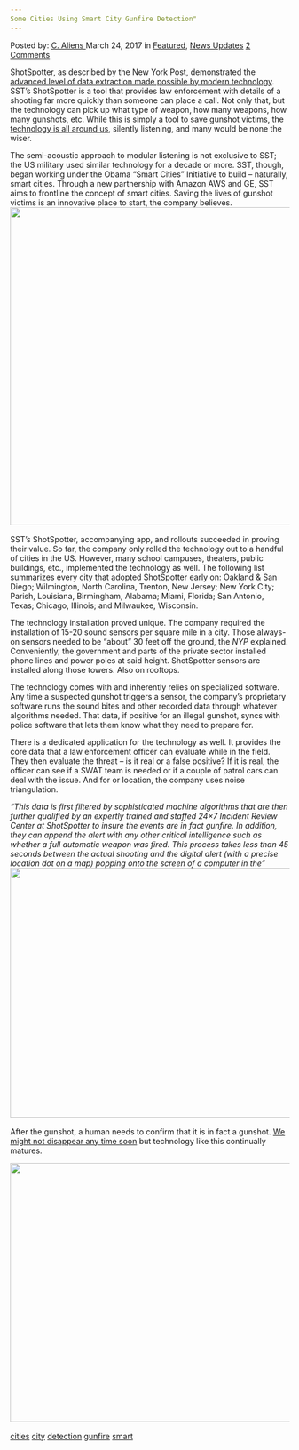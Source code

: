 ```yaml
---
Some Cities Using Smart City Gunfire Detection"
---
```

<article class="post-listing post-18767 post type-post status-publish format-standard has-post-thumbnail hentry 
 tag-cities tag-city tag-detection tag-gunfire tag-smart">
<div class="post-inner">
<span>Posted by: <a href="https://www.deepdotweb.com/author/caliens/" title="">C. Aliens </a></span>
<span>March 24, 2017</span>
<span>in <a href="https://www.deepdotweb.com/category/deepdot-news/" rel="category tag">Featured</a>, <a href="https://www.deepdotweb.com/category/news-updates/" rel="category tag">News Updates</a></span>
<span><a href="https://www.deepdotweb.com/2017/03/24/cities-using-smart-city-gunfire-detection/#comments">2 Comments</a></span>


<p><a id="post-18767-_gjdgxs"></a> ShotSpotter, as described by the New York Post, demonstrated the <a href="http://nypost.com/2017/03/06/all-knowing-surveillance-system-detects-gunfire-all-across-america/">advanced level of data extraction made possible by modern technology</a>. SST&#8217;s ShotSpotter is a tool that provides law enforcement with details of a shooting far more quickly than someone can place a call. Not only that, but the technology can pick up what type of weapon, how many weapons, how many gunshots, etc. While this is simply a tool to save gunshot victims, the <a href="https://www.deepdotweb.com/tag/privacy/">technology is all around us</a>, silently listening, and many would be none the wiser.</p>
<p>The semi-acoustic approach to modular listening is not exclusive to SST; the US military used similar technology for a decade or more. SST, though, began working under the Obama “Smart Cities” Initiative to build – naturally, smart cities. Through a new partnership with Amazon AWS and GE, SST aims to frontline the concept of smart cities. Saving the lives of gunshot victims is an innovative place to start, the company believes. <img class="wp-image-18779 aligncenter" src="/imgs/2017/03/word-image-15.jpeg" width="851" height="572" srcset="/imgs/2017/03/word-image-15.jpeg 1199w, /imgs/2017/03/word-image-15-300x202.jpeg 300w, /imgs/2017/03/word-image-15-1024x688.jpeg 1024w, /imgs/2017/03/word-image-15-290x195.jpeg 290w" sizes="(max-width: 851px) 100vw, 851px"/></p>
<p>SST&#8217;s ShotSpotter, accompanying app, and rollouts succeeded in proving their value. So far, the company only rolled the technology out to a handful of cities in the US. However, many school campuses, theaters, public buildings, etc., implemented the technology as well. The following list summarizes every city that adopted ShotSpotter early on: Oakland &amp; San Diego; Wilmington, North Carolina, Trenton, New Jersey; New York City; Parish, Louisiana, Birmingham, Alabama; Miami, Florida; San Antonio, Texas; Chicago, Illinois; and Milwaukee, Wisconsin.</p>
<p>The technology installation proved unique. The company required the installation of 15-20 sound sensors per square mile in a city. Those always-on sensors needed to be “about” 30 feet off the ground, the <em>NYP</em> explained. Conveniently, the government and parts of the private sector installed phone lines and power poles at said height. ShotSpotter sensors are installed along those towers. Also on rooftops.</p>
<p>The technology comes with and inherently relies on specialized software. Any time a suspected gunshot triggers a sensor, the company&#8217;s proprietary software runs the sound bites and other recorded data through whatever algorithms needed. That data, if positive for an illegal gunshot, syncs with police software that lets them know what they need to prepare for.</p>
<p>There is a dedicated application for the technology as well. It provides the core data that a law enforcement officer can evaluate while in the field. They then evaluate the threat – is it real or a false positive? If it is real, the officer can see if a SWAT team is needed or if a couple of patrol cars can deal with the issue. And for or location, the company uses noise triangulation.</p>
<p><em>“This data is first filtered by sophisticated machine algorithms that are then further qualified by an expertly trained and staffed 24&#215;7 Incident Review Center at ShotSpotter to insure the events are in fact gunfire. In addition, they can append the alert with any other critical intelligence such as whether a full automatic weapon was fired. This process takes less than 45 seconds between the actual shooting and the digital alert (with a precise location dot on a map) popping onto the screen of a computer in the”</em> <img class="wp-image-18780 aligncenter" src="/imgs/2017/03/word-image-16.jpeg" width="676" height="449" srcset="/imgs/2017/03/word-image-16.jpeg 1024w, /imgs/2017/03/word-image-16-300x199.jpeg 300w" sizes="(max-width: 676px) 100vw, 676px"/></p>
<p>After the gunshot, a human needs to confirm that it is in fact a gunshot. <a href="https://www.deepdotweb.com/2015/10/09/new-international-task-force-planned-to-combat-cyber-crime/">We might not disappear any time soon</a> but technology like this continually matures.</p>
<p><img class="wp-image-18781 aligncenter" src="/imgs/2017/03/word-image-17.jpeg" width="702" height="466" srcset="/imgs/2017/03/word-image-17.jpeg 1024w, /imgs/2017/03/word-image-17-300x199.jpeg 300w" sizes="(max-width: 702px) 100vw, 702px"/></p>
</div>
<a href="https://www.deepdotweb.com/tag/cities/" rel="tag">cities</a> <a href="https://www.deepdotweb.com/tag/city/" rel="tag">city</a> <a href="https://www.deepdotweb.com/tag/detection/" rel="tag">detection</a> <a href="https://www.deepdotweb.com/tag/gunfire/" rel="tag">gunfire</a> <a href="https://www.deepdotweb.com/tag/smart/" rel="tag">smart</a></span> <span style="display:none" class="updated">2017-03-24<a href="https://www.deepdotweb.com/author/caliens/" title="Posts by C. Aliens" rel="author">C. Aliens</a></strong></div>

